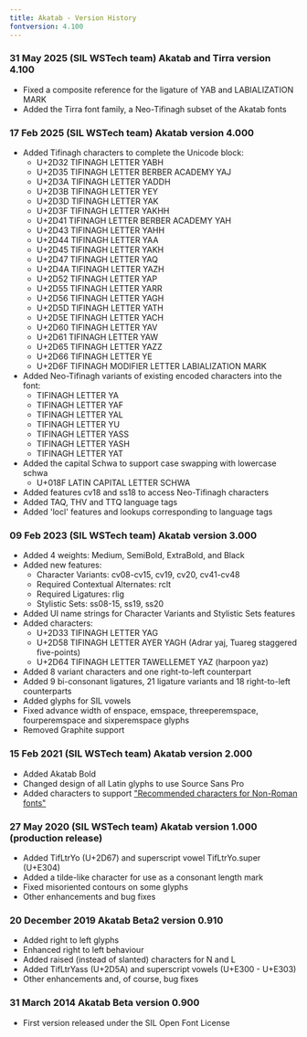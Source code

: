 ```yaml
---
title: Akatab - Version History
fontversion: 4.100
---
```


### 31 May 2025	(SIL WSTech team) Akatab and Tirra version 4.100
- Fixed a composite reference for the ligature of YAB and LABIALIZATION MARK
- Added the Tirra font family, a Neo-Tifinagh subset of the Akatab fonts

### 17 Feb 2025	(SIL WSTech team) Akatab version 4.000
- Added Tifinagh characters to complete the Unicode block: 
    - U+2D32 TIFINAGH LETTER YABH
    - U+2D35 TIFINAGH LETTER BERBER ACADEMY YAJ
    - U+2D3A TIFINAGH LETTER YADDH
    - U+2D3B TIFINAGH LETTER YEY
    - U+2D3D TIFINAGH LETTER YAK
    - U+2D3F TIFINAGH LETTER YAKHH
    - U+2D41 TIFINAGH LETTER BERBER ACADEMY YAH
    - U+2D43 TIFINAGH LETTER YAHH
    - U+2D44 TIFINAGH LETTER YAA
    - U+2D45 TIFINAGH LETTER YAKH
    - U+2D47 TIFINAGH LETTER YAQ
    - U+2D4A TIFINAGH LETTER YAZH
    - U+2D52 TIFINAGH LETTER YAP
    - U+2D55 TIFINAGH LETTER YARR
    - U+2D56 TIFINAGH LETTER YAGH
    - U+2D5D TIFINAGH LETTER YATH
    - U+2D5E TIFINAGH LETTER YACH
    - U+2D60 TIFINAGH LETTER YAV
    - U+2D61 TIFINAGH LETTER YAW
    - U+2D65 TIFINAGH LETTER YAZZ
    - U+2D66 TIFINAGH LETTER YE
    - U+2D6F TIFINAGH MODIFIER LETTER LABIALIZATION MARK
- Added Neo-Tifinagh variants of existing encoded characters into the font: 
    - TIFINAGH LETTER YA
    - TIFINAGH LETTER YAF
    - TIFINAGH LETTER YAL
    - TIFINAGH LETTER YU
    - TIFINAGH LETTER YASS
    - TIFINAGH LETTER YASH
    - TIFINAGH LETTER YAT 
 - Added the capital Schwa to support case swapping with lowercase schwa
    - U+018F LATIN CAPITAL LETTER SCHWA
- Added features cv18 and ss18 to access Neo-Tifinagh characters
- Added TAQ, THV and TTQ language tags
- Added 'locl' features and lookups corresponding to language tags

### 09 Feb 2023 (SIL WSTech team) Akatab version 3.000
- Added 4 weights: Medium, SemiBold, ExtraBold, and Black
- Added new features: 
    - Character Variants: cv08-cv15, cv19, cv20, cv41-cv48 
	- Required Contextual Alternates: rclt 
	- Required Ligatures: rlig 
	- Stylistic Sets: ss08-15, ss19, ss20
- Added UI name strings for Character Variants and Stylistic Sets features
- Added characters: 
    - U+2D33 TIFINAGH LETTER YAG
	- U+2D58 TIFINAGH LETTER AYER YAGH (Adrar yaj, Tuareg staggered five-points)
	- U+2D64 TIFINAGH LETTER TAWELLEMET YAZ (harpoon yaz)
- Added 8 variant characters and one right-to-left counterpart
- Added 9 bi-consonant ligatures, 21 ligature variants and 18 right-to-left counterparts
- Added glyphs for SIL vowels
- Fixed advance width of enspace, emspace, threeperemspace, fourperemspace and sixperemspace glyphs
- Removed Graphite support

### 15 Feb 2021 (SIL WSTech team) Akatab version 2.000
- Added Akatab Bold
- Changed design of all Latin glyphs to use Source Sans Pro
- Added characters to support ["Recommended characters for Non-Roman fonts"](https://scriptsource.org/entry/gg5wm9hhd3)

### 27 May 2020 (SIL WSTech team) Akatab version 1.000 (production release)
- Added TifLtrYo (U+2D67) and superscript vowel TifLtrYo.super (U+E304)
- Added a tilde-like character for use as a consonant length mark
- Fixed misoriented contours on some glyphs
- Other enhancements and bug fixes

### 20 December 2019  Akatab Beta2 version 0.910
- Added right to left glyphs
- Enhanced right to left behaviour
- Added raised (instead of slanted) characters for N and L 
- Added TifLtrYass (U+2D5A) and superscript vowels (U+E300 - U+E303)
- Other enhancements and, of course, bug fixes

### 31 March 2014  Akatab Beta version 0.900
- First version released under the SIL Open Font License
